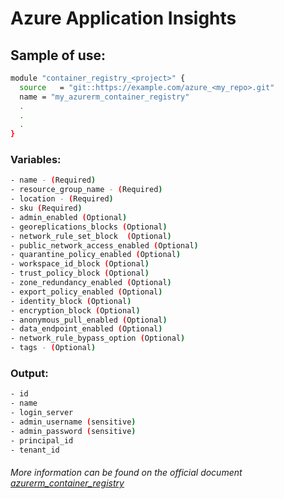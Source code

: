 # Azure Application Insights

## Sample of use:

```bash
module "container_registry_<project>" {
  source   = "git::https://example.com/azure_<my_repo>.git"
  name = "my_azurerm_container_registry"
  .
  .
  .
}
```

### Variables:

```bash
- name - (Required)
- resource_group_name - (Required)
- location - (Required)
- sku (Required)
- admin_enabled (Optional)
- georeplications_blocks (Optional)
- network_rule_set_block  (Optional)
- public_network_access_enabled (Optional)
- quarantine_policy_enabled (Optional)
- workspace_id_block (Optional)
- trust_policy_block (Optional)
- zone_redundancy_enabled (Optional)
- export_policy_enabled (Optional)
- identity_block (Optional)
- encryption_block (Optional)
- anonymous_pull_enabled (Optional)
- data_endpoint_enabled (Optional)
- network_rule_bypass_option (Optional)
- tags - (Optional)
```

### Output:

```bash
- id
- name
- login_server
- admin_username (sensitive)
- admin_password (sensitive)
- principal_id
- tenant_id
```

###### More information can be found on the official document [azurerm_container_registry](https://registry.terraform.io/providers/hashicorp/azurerm/latest/docs/resources/container_registry)